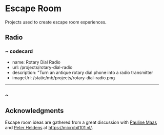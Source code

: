 # Escape Room

Projects used to create escape room experiences.

## Radio

### ~ codecard
* name: Rotary Dial Radio
* url: /projects/rotary-dial-radio
* description: "Turn an antique rotary dial phone into a radio transmitter
* imageUrl: /static/mb/projects/rotary-dial-radio.png
---
### ~

## Acknowledgments

Escape room ideas are gathered from a great discussion with [Pauline Maas](https://twitter.com/4pip) and [Peter Heldens](https://twitter.com/PeterHeldens) at https://microbit101.nl/.
